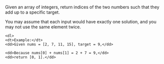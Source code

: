 <html>
<body>
    <p>Given an array of integers, return indices of the two numbers such that they add up to a specific target.</p>
    <p>You may assume that each input would have exactly one solution, and you may not use the same element twice.</p>

    <dl>
    <dt>Example:</dt>
    <dd>Given nums = [2, 7, 11, 15], target = 9,</dd>

    <dd>Because nums[0] + nums[1] = 2 + 7 = 9,</dd>
    <dd>return [0, 1].</dd>
</body>
